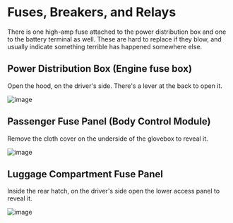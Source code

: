 # Fuses, Breakers, and Relays

There is one high-amp fuse attached to the power distribution box and one to the battery terminal as well. These are hard to replace if they blow, and usually indicate something terrible has happened somewhere else.

## Power Distribution Box (Engine fuse box)

Open the hood, on the driver's side. There's a lever at the back to open it.

![image](https://github.com/Cellivar/ford-c-max/assets/1441553/dd50f2b6-8a03-4016-a948-1c16ec812f1a)

## Passenger Fuse Panel (Body Control Module)

Remove the cloth cover on the underside of the glovebox to reveal it.

![image](https://github.com/Cellivar/ford-c-max/assets/1441553/0db4a6ca-71fb-4f14-bb0f-f2c5df491fd8)

## Luggage Compartment Fuse Panel

Inside the rear hatch, on the driver's side open the lower access panel to reveal it.

![image](https://github.com/Cellivar/ford-c-max/assets/1441553/731fcc6a-7a6d-44a8-b9de-98a61de65f1d)
